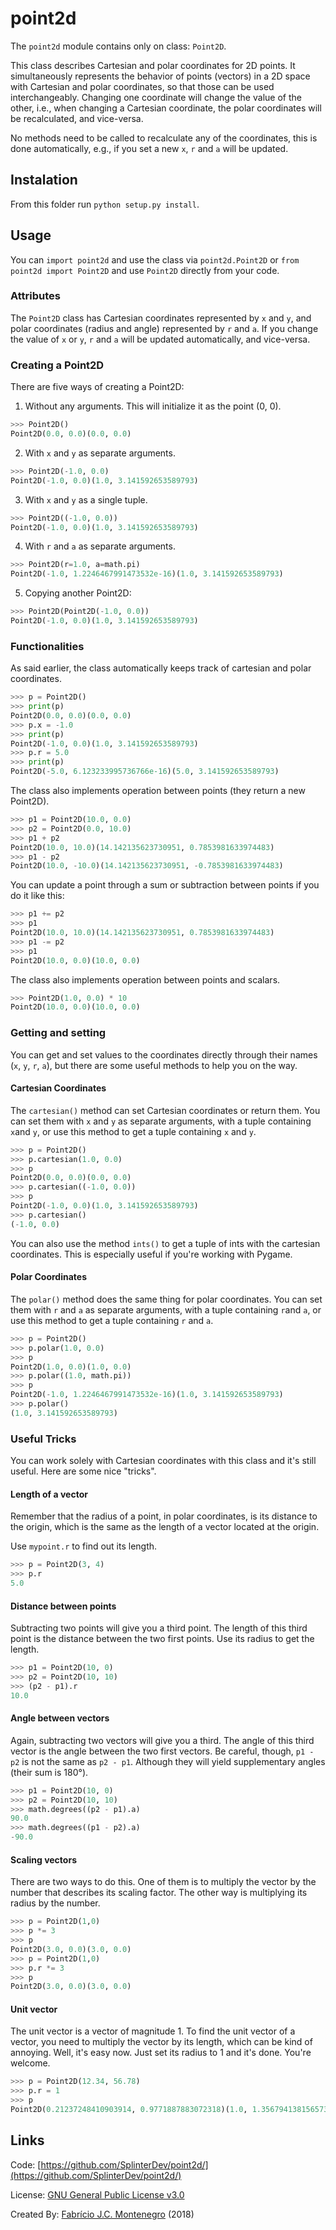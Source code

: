 # point2d

The `point2d` module contains only on class: `Point2D`.

This class describes Cartesian and polar coordinates for 2D points. It simultaneously represents the behavior of points (vectors) in a 2D space with Cartesian and polar coordinates, so that those can be used interchangeably. Changing one coordinate will change the value of the other, i.e., when changing a Cartesian coordinate, the polar coordinates will be recalculated, and vice-versa.

No methods need to be called to recalculate any of the coordinates, this is done automatically, e.g., if you set a new `x`, `r` and `a` will be updated.

## Instalation

From this folder run `python setup.py install`.

## Usage

You can `import point2d` and use the class via `point2d.Point2D` or `from point2d import Point2D` and use `Point2D` directly from your code.

### Attributes

The `Point2D` class has Cartesian coordinates represented by `x` and `y`, and polar coordinates (radius and angle) represented by `r` and `a`. If you change the value of `x` or `y`, `r` and `a` will be updated automatically, and vice-versa.

### Creating a Point2D

There are five ways of creating a Point2D:

1. Without any arguments. This will initialize it as the point (0, 0).
```python
>>> Point2D()
Point2D(0.0, 0.0)(0.0, 0.0)
```
2. With `x` and `y` as separate arguments.
```python
>>> Point2D(-1.0, 0.0)
Point2D(-1.0, 0.0)(1.0, 3.141592653589793)
```
3. With `x` and `y` as a single tuple.
```python
>>> Point2D((-1.0, 0.0))
Point2D(-1.0, 0.0)(1.0, 3.141592653589793)
```
4. With `r` and `a` as separate arguments.
```python
>>> Point2D(r=1.0, a=math.pi)
Point2D(-1.0, 1.2246467991473532e-16)(1.0, 3.141592653589793)
```
5. Copying another Point2D:
```python
>>> Point2D(Point2D(-1.0, 0.0))
Point2D(-1.0, 0.0)(1.0, 3.141592653589793)
```

### Functionalities

As said earlier, the class automatically keeps track of cartesian and polar coordinates.

```python
>>> p = Point2D()
>>> print(p) 
Point2D(0.0, 0.0)(0.0, 0.0)
>>> p.x = -1.0
>>> print(p)
Point2D(-1.0, 0.0)(1.0, 3.141592653589793)
>>> p.r = 5.0
>>> print(p)
Point2D(-5.0, 6.123233995736766e-16)(5.0, 3.141592653589793)
```

The class also implements operation between points (they return a new Point2D).
```python
>>> p1 = Point2D(10.0, 0.0)
>>> p2 = Point2D(0.0, 10.0)
>>> p1 + p2
Point2D(10.0, 10.0)(14.142135623730951, 0.7853981633974483)
>>> p1 - p2
Point2D(10.0, -10.0)(14.142135623730951, -0.7853981633974483)
```
You can update a point through a sum or subtraction between points if you do it like this:
```python
>>> p1 += p2
>>> p1
Point2D(10.0, 10.0)(14.142135623730951, 0.7853981633974483)
>>> p1 -= p2
>>> p1
Point2D(10.0, 0.0)(10.0, 0.0)
```
The class also implements operation between points and scalars.
```python
>>> Point2D(1.0, 0.0) * 10
Point2D(10.0, 0.0)(10.0, 0.0)
```

### Getting and setting

You can get and set values to the coordinates directly through their names (`x`, `y`, `r`, `a`), but there are some useful methods to help you on the way.

#### Cartesian Coordinates

The `cartesian()` method can set Cartesian coordinates or return them. You can set them with `x` and `y` as separate arguments, with a tuple containing `x`and `y`, or use this method to get a tuple containing `x` and `y`.
```python
>>> p = Point2D()
>>> p.cartesian(1.0, 0.0)
>>> p
Point2D(0.0, 0.0)(0.0, 0.0)
>>> p.cartesian((-1.0, 0.0))
>>> p
Point2D(-1.0, 0.0)(1.0, 3.141592653589793)
>>> p.cartesian()
(-1.0, 0.0)
```
You can also use the method `ints()` to get a tuple of ints with the cartesian coordinates. This is especially useful if you're working with Pygame.

#### Polar Coordinates

The `polar()` method does the same thing for polar coordinates. You can set them with `r` and `a` as separate arguments, with a tuple containing `r`and `a`, or use this method to get a tuple containing `r` and `a`.
```python
>>> p = Point2D()
>>> p.polar(1.0, 0.0)
>>> p
Point2D(1.0, 0.0)(1.0, 0.0)
>>> p.polar((1.0, math.pi))
>>> p
Point2D(-1.0, 1.2246467991473532e-16)(1.0, 3.141592653589793)
>>> p.polar()
(1.0, 3.141592653589793)
```
### Useful Tricks

You can work solely with Cartesian coordinates with this class and it's still useful. Here are some nice "tricks".

#### Length of a vector

Remember that the radius of a point, in polar coordinates, is its distance to the origin, which is the same as the length of a vector located at the origin.

Use `mypoint.r` to find out its length.
```python
>>> p = Point2D(3, 4)
>>> p.r
5.0
```

#### Distance between points

Subtracting two points will give you a third point. The length of this third point is the distance between the two first points. Use its radius to get the length.
```python
>>> p1 = Point2D(10, 0)
>>> p2 = Point2D(10, 10)
>>> (p2 - p1).r
10.0
```

#### Angle between vectors

Again, subtracting two vectors will give you a third. The angle of this third vector is the angle between the two first vectors. Be careful, though, `p1 - p2` is not the same as `p2 - p1`. Although they will yield supplementary angles (their sum is 180°).
```python
>>> p1 = Point2D(10, 0)
>>> p2 = Point2D(10, 10)
>>> math.degrees((p2 - p1).a)
90.0
>>> math.degrees((p1 - p2).a)
-90.0
```

#### Scaling vectors

There are two ways to do this. One of them is to multiply the vector by the number that describes its scaling factor. The other way is multiplying its radius by the number.
```python
>>> p = Point2D(1,0)
>>> p *= 3
>>> p
Point2D(3.0, 0.0)(3.0, 0.0)
>>> p = Point2D(1,0)
>>> p.r *= 3
>>> p
Point2D(3.0, 0.0)(3.0, 0.0)
```

#### Unit vector

The unit vector is a vector of magnitude 1. To find the unit vector of a vector, you need to multiply the vector by its length, which can be kind of annoying. Well, it's easy now. Just set its radius to 1 and it's done. You're welcome.

```python
>>> p = Point2D(12.34, 56.78)
>>> p.r = 1
>>> p
Point2D(0.21237248410903914, 0.9771887883072318)(1.0, 1.3567941381565736)
```

## Links


Code: [https://github.com/SplinterDev/point2d/](https://github.com/SplinterDev/point2d/)

License: [GNU General Public License v3.0](https://github.com/SplinterDev/point2d/blob/master/LICENSE)

Created By: [Fabrício J.C. Montenegro](https://github.com/SplinterDev) (2018)